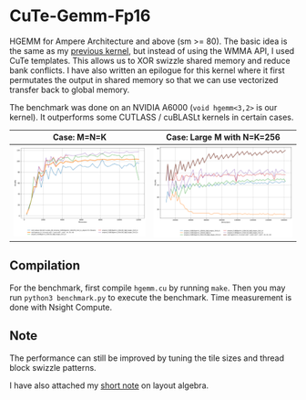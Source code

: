 # CuTe-Gemm-Fp16

HGEMM for Ampere Architecture and above (sm >= 80). The basic idea is the same as my [previous kernel](https://github.com/annp0/GEMM-FP16), but instead of using the WMMA API, I used CuTe templates. This allows us to XOR swizzle shared memory and reduce bank conflicts. I have also written an epilogue for this kernel where it first permutates the output in shared memory so that we can use vectorized transfer back to global memory.

The benchmark was done on an NVIDIA A6000 (`void hgemm<3,2>` is our kernel). It outperforms some CUTLASS / cuBLASLt kernels in certain cases.

| Case: M=N=K              | Case: Large M with N=K=256               |
|:--------------------------------:|:---------------------------------:|
| ![](img/benchmark_results_m=n=k.png)      | ![](img/benchmark_results.png)   |

## Compilation

For the benchmark, first compile `hgemm.cu` by running `make`. Then you may run `python3 benchmark.py` to execute the benchmark. Time measurement is done with Nsight Compute.

## Note

The performance can still be improved by tuning the tile sizes and thread block swizzle patterns.

I have also attached my [short note](notes_on_layouts.md) on layout algebra.